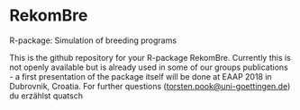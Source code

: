 # RekomBre
R-package: Simulation of breeding programs

This is the github repository for your R-package RekomBre. Currently this is not openly available but is already used in some of our groups publications - a first presentation of the package itself will be done at EAAP 2018 in Dubrovnik, Croatia. For further questions (torsten.pook@uni-goettingen.de)
du erzählst quatsch
